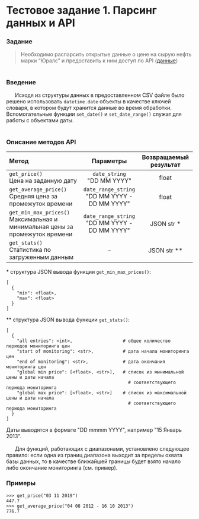 # Тестовое задание 1. Парсинг данных и API
### Задание
>Необходимо распарсить открытые данные о цене на сырую нефть марки “Юралс” и предоставить к ним доступ по API ([данные](https://data.gov.ru/opendata/7710349494-urals))
#
### Введение
&nbsp;&nbsp;&nbsp;&nbsp;&nbsp;&nbsp;Исходя из структуры данных в предоставленном CSV файле было решено использовать ```datetime.date``` объекты в качестве ключей словаря, в котором будут хранится данные во время обработки. Вспомогательные функции ```set_date()``` и ```set_date_range()``` служат для работы с объектами даты.<br/><br/>

### Описание методов API

| Метод | Параметры | Возвращаемый результат |
| :--- | :---: | :---: |
| ```get_price()``` <br/> Цена на заданную дату | ```date_string``` <br/> "DD MM YYYY" | float |
| ```get_average_price()``` <br/> Средняя цена за промежуток времени | ```date_range_string``` <br/> "DD MM YYYY - <br/>DD MM YYYY" | float |
| ```get_min_max_prices()``` <br/> Максимальная и минимальная цены за промежуток времени | ```date_range_string``` <br/> "DD MM YYYY - <br/> DD MM YYYY" | JSON str \* |
| ```get_stats()``` <br/> Статистика по загруженным данным |   –   | JSON str \*\* |

\* структура JSON вывода функции ```get_min_max_prices()```:
```
[
  {
    "min": <float>,
    "max": <float>
  }
]
```
\*\* структура JSON вывода функции ```get_stats()```:
```
[
  {
    "all entries": <int>,                   # общее количество периодов мониторинга цен
    "start of monitoring": <str>,           # дата начала мониторинга цен
    "end of monitoring": <str>,             # дата окончания мониторинга цен
    "global min price": [<float>, <str>],   # список из минимальной цены и даты начала 
                                              # соответствующего периода мониторинга
    "global max price": [<float>, <str>]    # список из максимальной цены и даты начала 
                                              # соответствующего периода мониторинга
  }
]
```
Даты выводятся в формате "DD mmmm YYYY", например "15 Январь 2013".<br/><br/>
&nbsp;&nbsp;&nbsp;&nbsp;&nbsp;&nbsp;Для функций, работающих с диапазонами, установлено следующее правило: если одна из границ диапазона выходит за пределы охвата базы данных, то в качестве ближайшей границы будет взято начало либо окончание мониторинга (см. пример).

### Примеры
```
>>> get_price("03 11 2019")
447.7
>>> get_average_price("04 08 2012 - 16 10 2013")
776.7
```
